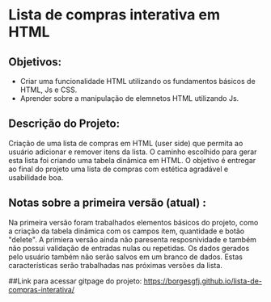 # Lista de compras interativa em HTML

## Objetivos: 
 - Criar uma funcionalidade HTML utilizando os fundamentos básicos de HTML, Js e CSS.
 - Aprender sobre a manipulação de elemnetos HTML utilizando Js.
## Descrição do Projeto:
Criação de uma lista de compras em HTML (user side) que permita ao usuário adicionar e remover itens da
lista. O caminho escolhido para gerar esta lista foi criando uma tabela dinâmica em HTML. 
O objetivo é entregar ao final do projeto uma lista de compras com estética agradável e usabilidade boa.

## Notas sobre a primeira versão (atual) :
Na primeira versão foram trabalhados elementos básicos do projeto, como a criação da tabela dinâmica com os campos item, quantidade e botão "delete".
A primiera versão ainda não paresenta resposnividade e também não possui validação de entradas nulas ou repetidas. Os dados gerados pelo usuário também não serão salvos em um branco de dados.
Estas características serão trabalhadas nas próximas versões da lista.

##Link para acessar gitpage do projeto:
https://borgesgfj.github.io/lista-de-compras-interativa/

